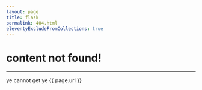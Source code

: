 ```yaml
---
layout: page
title: flask
permalink: 404.html
eleventyExcludeFromCollections: true
---
```


# content not found!

---

ye cannot get ye {{ page.url }}
